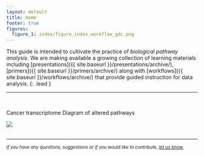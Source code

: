 ```yaml
---
layout: default
title: Home
footer: true
figures:
  figure_1: index/figure_index_workflow_gdc.png
---
```


This guide is intended to cultivate the practice of *biological pathway analysis*. We are making available a growing collection of learning materials including  [presentations]({{ site.baseurl }}/presentations/archive/), [primers]({{ site.baseurl }}/primers/archive/) along with [workflows]({{ site.baseurl }}/workflows/archive/) that provide guided instruction for data analysis.
{: .lead }

<hr/>
<br/>

<div class="panel panel-primary">
  <div class="panel-heading">
    <p class="panel-title text-center">
      Cancer transcriptome <span class="glyphicon glyphicon-menu-right" aria-hidden="true"></span> Diagram of altered pathways
    </p>
  </div>
  <div class="panel-body">
    <a href="{{ site.baseurl }}/workflows/pathway_enrichment_gdc/index/">
      <img src="{{ site.baseurl }}/{{ site.media_root }}{{ page.id }}/{{ page.figures.figure_1 }}" class="img-responsive ht-300" />
    </a>
  </div>
</div>

<br/>
<hr/>

<em class="pull-right">
  <small> If you have any questions, suggestions or if you would like to contribute, <a href="https://groups.google.com/forum/#!forum/pathway-commons-help" target="_blank">let us know.</a>
  </small>
</em>
